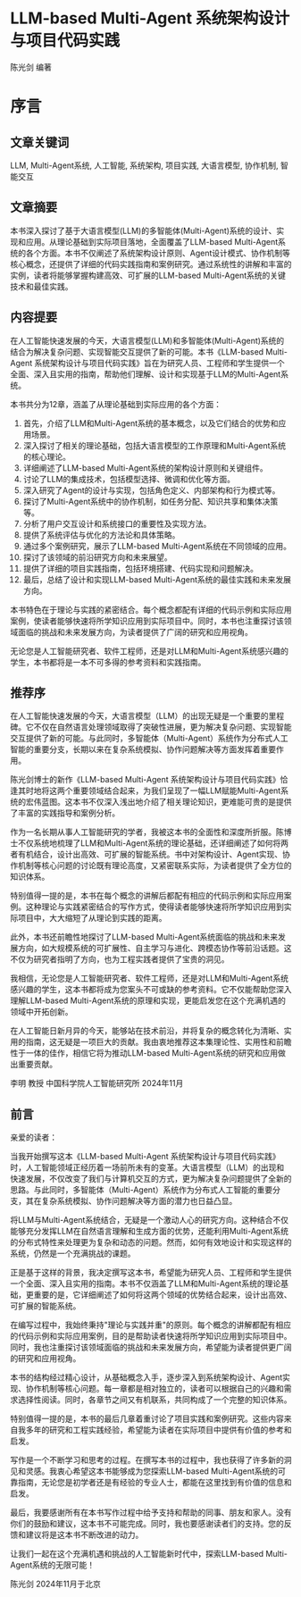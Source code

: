 # LLM-based Multi-Agent 系统架构设计与项目代码实践

陈光剑 编著

# 序言

## 文章关键词
LLM, Multi-Agent系统, 人工智能, 系统架构, 项目实践, 大语言模型, 协作机制, 智能交互

## 文章摘要
本书深入探讨了基于大语言模型(LLM)的多智能体(Multi-Agent)系统的设计、实现和应用。从理论基础到实际项目落地，全面覆盖了LLM-based Multi-Agent系统的各个方面。本书不仅阐述了系统架构设计原则、Agent设计模式、协作机制等核心概念，还提供了详细的代码实践指南和案例研究。通过系统性的讲解和丰富的实例，读者将能够掌握构建高效、可扩展的LLM-based Multi-Agent系统的关键技术和最佳实践。

## 内容提要

在人工智能快速发展的今天，大语言模型(LLM)和多智能体(Multi-Agent)系统的结合为解决复杂问题、实现智能交互提供了新的可能。本书《LLM-based Multi-Agent 系统架构设计与项目代码实践》旨在为研究人员、工程师和学生提供一个全面、深入且实用的指南，帮助他们理解、设计和实现基于LLM的Multi-Agent系统。

本书共分为12章，涵盖了从理论基础到实际应用的各个方面：

1. 首先，介绍了LLM和Multi-Agent系统的基本概念，以及它们结合的优势和应用场景。
2. 深入探讨了相关的理论基础，包括大语言模型的工作原理和Multi-Agent系统的核心理论。
3. 详细阐述了LLM-based Multi-Agent系统的架构设计原则和关键组件。
4. 讨论了LLM的集成技术，包括模型选择、微调和优化等方面。
5. 深入研究了Agent的设计与实现，包括角色定义、内部架构和行为模式等。
6. 探讨了Multi-Agent系统中的协作机制，如任务分配、知识共享和集体决策等。
7. 分析了用户交互设计和系统接口的重要性及实现方法。
8. 提供了系统评估与优化的方法论和具体策略。
9. 通过多个案例研究，展示了LLM-based Multi-Agent系统在不同领域的应用。
10. 探讨了该领域的前沿研究方向和未来展望。
11. 提供了详细的项目实践指南，包括环境搭建、代码实现和问题解决。
12. 最后，总结了设计和实现LLM-based Multi-Agent系统的最佳实践和未来发展方向。

本书特色在于理论与实践的紧密结合。每个概念都配有详细的代码示例和实际应用案例，使读者能够快速将所学知识应用到实际项目中。同时，本书也注重探讨该领域面临的挑战和未来发展方向，为读者提供了广阔的研究和应用视角。

无论您是人工智能研究者、软件工程师，还是对LLM和Multi-Agent系统感兴趣的学生，本书都将是一本不可多得的参考资料和实践指南。

## 推荐序

在人工智能快速发展的今天，大语言模型（LLM）的出现无疑是一个重要的里程碑。它不仅在自然语言处理领域取得了突破性进展，更为解决复杂问题、实现智能交互提供了新的可能。与此同时，多智能体（Multi-Agent）系统作为分布式人工智能的重要分支，长期以来在复杂系统模拟、协作问题解决等方面发挥着重要作用。

陈光剑博士的新作《LLM-based Multi-Agent 系统架构设计与项目代码实践》恰逢其时地将这两个重要领域结合起来，为我们呈现了一幅LLM赋能Multi-Agent系统的宏伟蓝图。这本书不仅深入浅出地介绍了相关理论知识，更难能可贵的是提供了丰富的实践指导和案例分析。

作为一名长期从事人工智能研究的学者，我被这本书的全面性和深度所折服。陈博士不仅系统地梳理了LLM和Multi-Agent系统的理论基础，还详细阐述了如何将两者有机结合，设计出高效、可扩展的智能系统。书中对架构设计、Agent实现、协作机制等核心问题的讨论既有理论高度，又紧密联系实际，为读者提供了全方位的知识体系。

特别值得一提的是，本书在每个概念的讲解后都配有相应的代码示例和实际应用案例。这种理论与实践紧密结合的写作方式，使得读者能够快速将所学知识应用到实际项目中，大大缩短了从理论到实践的距离。

此外，本书还前瞻性地探讨了LLM-based Multi-Agent系统面临的挑战和未来发展方向，如大规模系统的可扩展性、自主学习与进化、跨模态协作等前沿话题。这不仅为研究者指明了方向，也为工程实践者提供了宝贵的洞见。

我相信，无论您是人工智能研究者、软件工程师，还是对LLM和Multi-Agent系统感兴趣的学生，这本书都将成为您案头不可或缺的参考资料。它不仅能帮助您深入理解LLM-based Multi-Agent系统的原理和实现，更能启发您在这个充满机遇的领域中开拓创新。

在人工智能日新月异的今天，能够站在技术前沿，并将复杂的概念转化为清晰、实用的指南，这无疑是一项巨大的贡献。我由衷地推荐这本集理论性、实用性和前瞻性于一体的佳作，相信它将为推动LLM-based Multi-Agent系统的研究和应用做出重要贡献。

李明 教授
中国科学院人工智能研究所
2024年11月

## 前言

亲爱的读者：

当我开始撰写这本《LLM-based Multi-Agent 系统架构设计与项目代码实践》时，人工智能领域正经历着一场前所未有的变革。大语言模型（LLM）的出现和快速发展，不仅改变了我们与计算机交互的方式，更为解决复杂问题提供了全新的思路。与此同时，多智能体（Multi-Agent）系统作为分布式人工智能的重要分支，其在复杂系统模拟、协作问题解决等方面的潜力也日益凸显。

将LLM与Multi-Agent系统结合，无疑是一个激动人心的研究方向。这种结合不仅能够充分发挥LLM在自然语言理解和生成方面的优势，还能利用Multi-Agent系统的分布式特性来处理更为复杂和动态的问题。然而，如何有效地设计和实现这样的系统，仍然是一个充满挑战的课题。

正是基于这样的背景，我决定撰写这本书，希望能为研究人员、工程师和学生提供一个全面、深入且实用的指南。本书不仅涵盖了LLM和Multi-Agent系统的理论基础，更重要的是，它详细阐述了如何将这两个领域的优势结合起来，设计出高效、可扩展的智能系统。

在编写过程中，我始终秉持"理论与实践并重"的原则。每个概念的讲解都配有相应的代码示例和实际应用案例，目的是帮助读者快速将所学知识应用到实际项目中。同时，我也注重探讨该领域面临的挑战和未来发展方向，希望能为读者提供更广阔的研究和应用视角。

本书的结构经过精心设计，从基础概念入手，逐步深入到系统架构设计、Agent实现、协作机制等核心问题。每一章都是相对独立的，读者可以根据自己的兴趣和需求选择性阅读。同时，各章节之间又有机联系，共同构成了一个完整的知识体系。

特别值得一提的是，本书的最后几章着重讨论了项目实践和案例研究。这些内容来自我多年的研究和工程实践经验，希望能为读者在实际项目中提供有价值的参考和启发。

写作是一个不断学习和思考的过程。在撰写本书的过程中，我也获得了许多新的洞见和灵感。我衷心希望这本书能够成为您探索LLM-based Multi-Agent系统的可靠指南，无论您是初学者还是有经验的专业人士，都能在这里找到有价值的信息和启发。

最后，我要感谢所有在本书写作过程中给予支持和帮助的同事、朋友和家人。没有你们的鼓励和建议，这本书不可能完成。同时，我也要感谢读者们的支持。您的反馈和建议将是这本书不断改进的动力。

让我们一起在这个充满机遇和挑战的人工智能新时代中，探索LLM-based Multi-Agent系统的无限可能！

陈光剑
2024年11月于北京